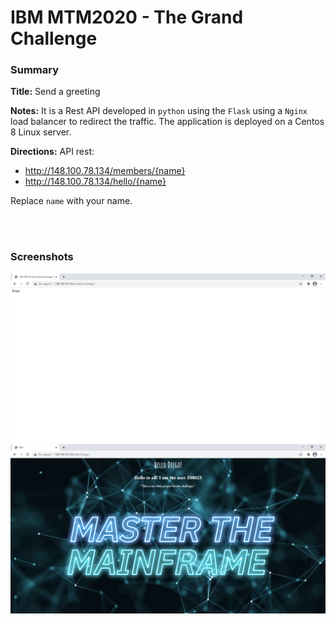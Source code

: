 # IBM MTM2020 - The Grand Challenge

### Summary 

**Title:**
Send a greeting

**Notes:**
It is a Rest API developed in `python` using the `Flask` using a `Nginx` load balancer to redirect the traffic. The application is deployed on a Centos 8 Linux server.

**Directions:**
API rest:
- http://148.100.78.134/members/{name}
- http://148.100.78.134/hello/{name}

Replace `name` with your name.




<br/>
<br/>

### Screenshots
![](./img/01.png)
![](./img/02.png)